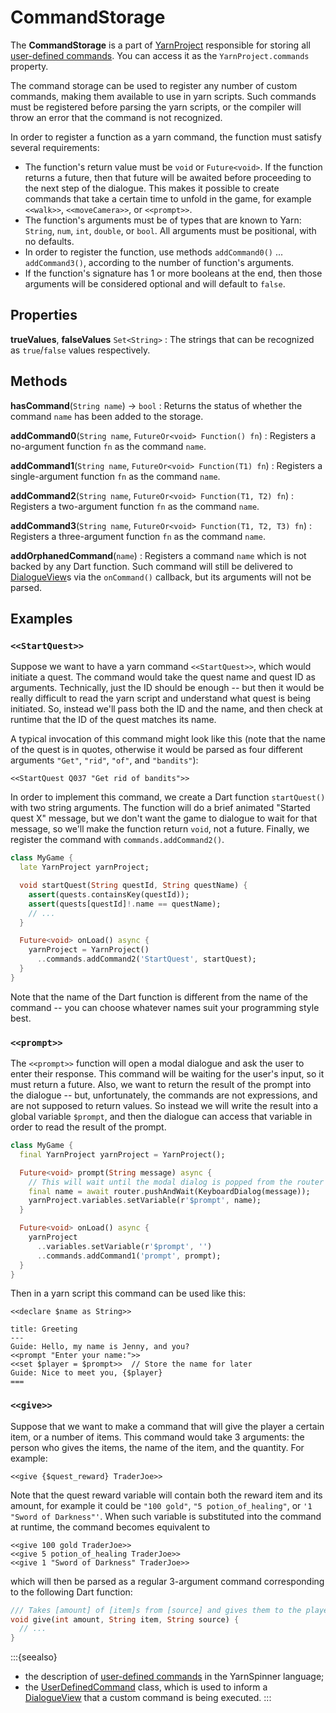 # CommandStorage

The **CommandStorage** is a part of [YarnProject] responsible for storing all [user-defined
commands]. You can access it as the `YarnProject.commands` property.

The command storage can be used to register any number of custom commands, making them available to
use in yarn scripts. Such commands must be registered before parsing the yarn scripts, or the
compiler will throw an error that the command is not recognized.

In order to register a function as a yarn command, the function must satisfy several requirements:

- The function's return value must be `void` or `Future<void>`. If the function returns a future,
  then that future will be awaited before proceeding to the next step of the dialogue. This makes it
  possible to create commands that take a certain time to unfold in the game, for example
  `<<walk>>`, `<<moveCamera>>`, or `<<prompt>>`.
- The function's arguments must be of types that are known to Yarn: `String`, `num`, `int`,
  `double`, or `bool`. All arguments must be positional, with no defaults.
- In order to register the function, use methods `addCommand0()` ... `addCommand3()`, according to
  the number of function's arguments.
- If the function's signature has 1 or more booleans at the end, then those arguments will be
  considered optional and will default to `false`.


## Properties

**trueValues**, **falseValues** `Set<String>`
: The strings that can be recognized as `true`/`false` values respectively.


## Methods

**hasCommand**(`String name`) → `bool`
: Returns the status of whether the command `name` has been added to the storage.

**addCommand0**(`String name`, `FutureOr<void> Function() fn`)
: Registers a no-argument function `fn` as the command `name`.

**addCommand1**(`String name`, `FutureOr<void> Function(T1) fn`)
: Registers a single-argument function `fn` as the command `name`.

**addCommand2**(`String name`, `FutureOr<void> Function(T1, T2) fn`)
: Registers a two-argument function `fn` as the command `name`.

**addCommand3**(`String name`, `FutureOr<void> Function(T1, T2, T3) fn`)
: Registers a three-argument function `fn` as the command `name`.

**addOrphanedCommand**(`name`)
: Registers a command `name` which is not backed by any Dart function. Such command will still be
  delivered to [DialogueView]s via the `onCommand()` callback, but its arguments will not be parsed.


## Examples

### `<<StartQuest>>`

Suppose we want to have a yarn command `<<StartQuest>>`, which would initiate a quest. The command
would take the quest name and quest ID as arguments. Technically, just the ID should be enough --
but then it would be really difficult to read the yarn script and understand what quest is being
initiated. So, instead we'll pass both the ID and the name, and then check at runtime that the ID
of the quest matches its name.

A typical invocation of this command might look like this (note that the name of the quest is in
quotes, otherwise it would be parsed as four different arguments `"Get"`, `"rid"`, `"of"`, and
`"bandits"`):

```yarn
<<StartQuest Q037 "Get rid of bandits">>
```

In order to implement this command, we create a Dart function `startQuest()` with two string
arguments. The function will do a brief animated "Started quest X" message, but we don't want the
game to dialogue to wait for that message, so we'll make the function return `void`, not a future.
Finally, we register the command with `commands.addCommand2()`.

```dart
class MyGame {
  late YarnProject yarnProject;

  void startQuest(String questId, String questName) {
    assert(quests.containsKey(questId));
    assert(quests[questId]!.name == questName);
    // ...
  }

  Future<void> onLoad() async {
    yarnProject = YarnProject()
      ..commands.addCommand2('StartQuest', startQuest);
  }
}
```

Note that the name of the Dart function is different from the name of the command -- you can choose
whatever names suit your programming style best.


### `<<prompt>>`

The `<<prompt>>` function will open a modal dialogue and ask the user to enter their response. This
command will be waiting for the user's input, so it must return a future. Also, we want to return
the result of the prompt into the dialogue -- but, unfortunately, the commands are not expressions,
and are not supposed to return values. So instead we will write the result into a global variable
`$prompt`, and then the dialogue can access that variable in order to read the result of the prompt.

```dart
class MyGame {
  final YarnProject yarnProject = YarnProject();

  Future<void> prompt(String message) async {
    // This will wait until the modal dialog is popped from the router stack
    final name = await router.pushAndWait(KeyboardDialog(message));
    yarnProject.variables.setVariable(r'$prompt', name);
  }

  Future<void> onLoad() async {
    yarnProject
      ..variables.setVariable(r'$prompt', '')
      ..commands.addCommand1('prompt', prompt);
  }
}
```

Then in a yarn script this command can be used like this:

```yarn
<<declare $name as String>>

title: Greeting
---
Guide: Hello, my name is Jenny, and you?
<<prompt "Enter your name:">>
<<set $player = $prompt>>  // Store the name for later
Guide: Nice to meet you, {$player}
===
```


### `<<give>>`

Suppose that we want to make a command that will give the player a certain item, or a number of
items. This command would take 3 arguments: the person who gives the items, the name of the item,
and the quantity. For example:

```yarn
<<give {$quest_reward} TraderJoe>>
```

Note that the quest reward variable will contain both the reward item and its amount, for example
it could be `"100 gold"`, `"5 potion_of_healing"`, or `'1 "Sword of Darkness"'`. When such
variable is substituted into the command at runtime, the command becomes equivalent to

```yarn
<<give 100 gold TraderJoe>>
<<give 5 potion_of_healing TraderJoe>>
<<give 1 "Sword of Darkness" TraderJoe>>
```

which will then be parsed as a regular 3-argument command corresponding to the following Dart
function:

```dart
/// Takes [amount] of [item]s from [source] and gives them to the player.
void give(int amount, String item, String source) {
  // ...
}
```

:::{seealso}
- the description of [user-defined commands] in the YarnSpinner language;
- the [UserDefinedCommand] class, which is used to inform a [DialogueView]
  that a custom command is being executed.
:::


[DialogueView]: dialogue_view.md
[UserDefinedCommand]: user_defined_command.md
[YarnProject]: yarn_project.md
[user-defined commands]: ../language/commands/user_defined_commands.md
